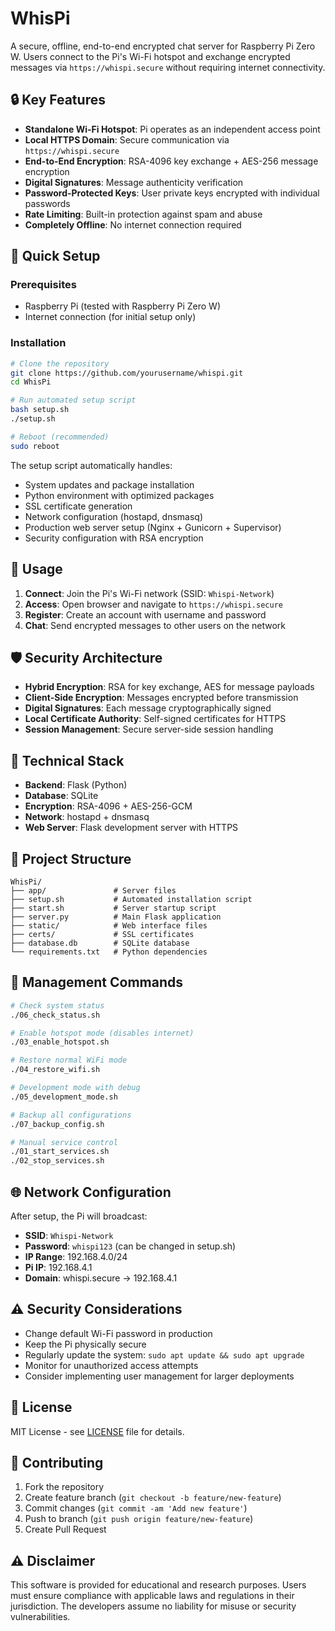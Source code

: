 # WhisPi

A secure, offline, end-to-end encrypted chat server for Raspberry Pi Zero W. Users connect to the Pi's Wi-Fi hotspot and exchange encrypted messages via `https://whispi.secure` without requiring internet connectivity.

## 🔒 Key Features

- **Standalone Wi-Fi Hotspot**: Pi operates as an independent access point
- **Local HTTPS Domain**: Secure communication via `https://whispi.secure`
- **End-to-End Encryption**: RSA-4096 key exchange + AES-256 message encryption
- **Digital Signatures**: Message authenticity verification
- **Password-Protected Keys**: User private keys encrypted with individual passwords
- **Rate Limiting**: Built-in protection against spam and abuse
- **Completely Offline**: No internet connection required

## 🚀 Quick Setup

### Prerequisites
- Raspberry Pi (tested with Raspberry Pi Zero W)
- Internet connection (for initial setup only)

### Installation
```bash
# Clone the repository
git clone https://github.com/yourusername/whispi.git
cd WhisPi

# Run automated setup script
bash setup.sh
./setup.sh

# Reboot (recommended)
sudo reboot
```

The setup script automatically handles:
- System updates and package installation
- Python environment with optimized packages
- SSL certificate generation
- Network configuration (hostapd, dnsmasq)
- Production web server setup (Nginx + Gunicorn + Supervisor)
- Security configuration with RSA encryption

## 💬 Usage

1. **Connect**: Join the Pi's Wi-Fi network (SSID: `Whispi-Network`)
2. **Access**: Open browser and navigate to `https://whispi.secure`
3. **Register**: Create an account with username and password
4. **Chat**: Send encrypted messages to other users on the network

## 🛡️ Security Architecture

- **Hybrid Encryption**: RSA for key exchange, AES for message payloads
- **Client-Side Encryption**: Messages encrypted before transmission
- **Digital Signatures**: Each message cryptographically signed
- **Local Certificate Authority**: Self-signed certificates for HTTPS
- **Session Management**: Secure server-side session handling

## 🔧 Technical Stack

- **Backend**: Flask (Python)
- **Database**: SQLite
- **Encryption**: RSA-4096 + AES-256-GCM
- **Network**: hostapd + dnsmasq
- **Web Server**: Flask development server with HTTPS

## 📁 Project Structure

```
WhisPi/
├── app/               # Server files 
├── setup.sh           # Automated installation script
├── start.sh           # Server startup script
├── server.py          # Main Flask application
├── static/            # Web interface files
├── certs/             # SSL certificates
├── database.db        # SQLite database
└── requirements.txt   # Python dependencies
```

## 🔄 Management Commands

```bash
# Check system status
./06_check_status.sh

# Enable hotspot mode (disables internet)
./03_enable_hotspot.sh

# Restore normal WiFi mode
./04_restore_wifi.sh

# Development mode with debug
./05_development_mode.sh

# Backup all configurations
./07_backup_config.sh

# Manual service control
./01_start_services.sh
./02_stop_services.sh
```

## 🌐 Network Configuration

After setup, the Pi will broadcast:
- **SSID**: `Whispi-Network`
- **Password**: `whispi123` (can be changed in setup.sh)
- **IP Range**: 192.168.4.0/24
- **Pi IP**: 192.168.4.1
- **Domain**: whispi.secure → 192.168.4.1

## ⚠️ Security Considerations

- Change default Wi-Fi password in production
- Keep the Pi physically secure
- Regularly update the system: `sudo apt update && sudo apt upgrade`
- Monitor for unauthorized access attempts
- Consider implementing user management for larger deployments

## 📄 License

MIT License - see [LICENSE](LICENSE) file for details.

## 🤝 Contributing

1. Fork the repository
2. Create feature branch (`git checkout -b feature/new-feature`)
3. Commit changes (`git commit -am 'Add new feature'`)
4. Push to branch (`git push origin feature/new-feature`)
5. Create Pull Request

## ⚠️ Disclaimer

This software is provided for educational and research purposes. Users must ensure compliance with applicable laws and regulations in their jurisdiction. The developers assume no liability for misuse or security vulnerabilities.
